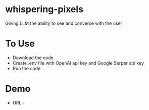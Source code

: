 # whispering-pixels
Giving LLM the ability to see and converse with the user

# To Use
- Download the code
- Create .env file with OpenAI api key and Google Serper api key
- Run the code

# Demo 
- URL - 
  
